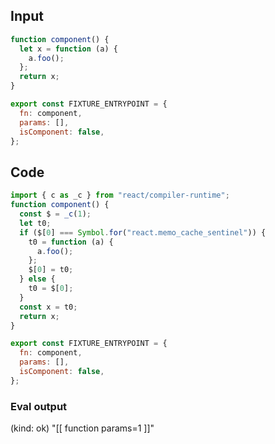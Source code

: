 
## Input

```javascript
function component() {
  let x = function (a) {
    a.foo();
  };
  return x;
}

export const FIXTURE_ENTRYPOINT = {
  fn: component,
  params: [],
  isComponent: false,
};

```

## Code

```javascript
import { c as _c } from "react/compiler-runtime";
function component() {
  const $ = _c(1);
  let t0;
  if ($[0] === Symbol.for("react.memo_cache_sentinel")) {
    t0 = function (a) {
      a.foo();
    };
    $[0] = t0;
  } else {
    t0 = $[0];
  }
  const x = t0;
  return x;
}

export const FIXTURE_ENTRYPOINT = {
  fn: component,
  params: [],
  isComponent: false,
};

```
      
### Eval output
(kind: ok) "[[ function params=1 ]]"